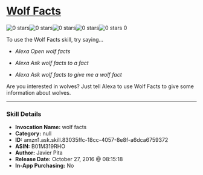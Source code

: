 # [Wolf Facts](http://alexa.amazon.com/#skills/amzn1.ask.skill.83035ffc-18cc-4057-8e8f-a6dca6759372)
![0 stars](../../images/ic_star_border_black_18dp_1x.png)![0 stars](../../images/ic_star_border_black_18dp_1x.png)![0 stars](../../images/ic_star_border_black_18dp_1x.png)![0 stars](../../images/ic_star_border_black_18dp_1x.png)![0 stars](../../images/ic_star_border_black_18dp_1x.png) 0

To use the Wolf Facts skill, try saying...

* *Alexa Open wolf facts*

* *Alexa Ask wolf facts to a fact*

* *Alexa Ask wolf facts to give me a wolf fact*

Are you interested in wolves? Just tell Alexa to use Wolf Facts to give some information about wolves.

***

### Skill Details

* **Invocation Name:** wolf facts
* **Category:** null
* **ID:** amzn1.ask.skill.83035ffc-18cc-4057-8e8f-a6dca6759372
* **ASIN:** B01M319RHO
* **Author:** Javier Pita
* **Release Date:** October 27, 2016 @ 08:15:18
* **In-App Purchasing:** No
